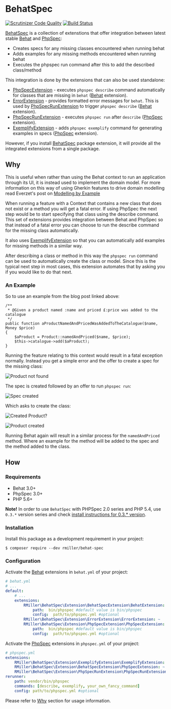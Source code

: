 # BehatSpec

[![Scrutinizer Code Quality](https://scrutinizer-ci.com/g/richardmiller/BehatSpec/badges/quality-score.png?b=master)](https://scrutinizer-ci.com/g/richardmiller/BehatSpec/?branch=master)
[![Build Status](https://scrutinizer-ci.com/g/richardmiller/BehatSpec/badges/build.png?b=master)](https://scrutinizer-ci.com/g/richardmiller/BehatSpec/build-status/master)

[BehatSpec][0] is a collection of extenstions that offer integration
between latest stable [Behat][1] and [PhpSpec][2]:

* Creates specs for any missing classes encountered when running behat
* Adds examples for any missing methods encountered when running behat
* Executes the phpspec run command after this to add the described class/method

This integration is done by the extensions that can also be used standalone:

* [PhpSpecExtension][10] - executes `phpspec describe` command automatically
  for classes that are missing in `behat` ([Behat][1] extension).
* [ErrorExtension][11] - provides formatted error messages for `behat`. This is
  used by [PhpSpecRunExtension][20] to trigger `phpspec describe` ([Behat][1]
  extension).
* [PhpSpecRunExtension][20] - executes `phpspec run` after `describe`
  ([PhpSpec][2] extension).
* [ExemplifyExtension][21] - adds `phpspec exemplify` command for generating
  examples in specs ([PhpSpec][2] extension).

However, if you install [BehatSpec][0] package extension, it will provide all
the integrated extensions from a single package.

## Why

This is useful when rather than using the Behat context to run an application
through its UI, it is instead used to implement the domain model. For more
information on this way of using Gherkin features to drive domain modelling
read Everzet's post on [Modelling by
Example](http://everzet.com/post/99045129766/introducing-modelling-by-example)

When running a feature with a Context that contains a new class that does not
exist or a method you will get a fatal error. If using PhpSpec the next step
would be to start specifying that class using the describe command. This set of
extensions provides integration between Behat and PhpSpec so that instead of
a fatal error you can choose to run the describe command for the missing class
automatically.

It also uses [ExemplifyExtension][21] so that you can automatically add
examples for missing methods in a similar way.

After describing a class or method in this way the `phpspec run` command can
be used to automatically create the class or model. Since this is the typical
next step in most cases, this extension automates that by asking you if you
would like to do that next.

### An Example

So to use an example from the blog post linked above:

```
/**
 * @Given a product named :name and priced £:price was added to the catalogue
 */
public function aProductNamedAndPricedWasAddedToTheCatalogue($name, Money $price)
{
    $aProduct = Product::namedAndPriced($name, $price);
    $this->catalogue->add($aProduct);
}
```

Running the feature relating to this context would result in a fatal exception
normally. Instead you get a simple error and the offer to create a spec for the
missing class:

![Product not found](/docs/images/error.png?raw=true)

The spec is created followed by an offer to run `phpspec run`:

![Spec created](/docs/images/spec-created.png?raw=true)

Which asks to create the class:

![Created Product?](/docs/images/create.png?raw=true)

![Product created](/docs/images/product-created.png?raw=true)

Running Behat again will result in a similar process for the `namedAndPriced`
method. Where an example for the method will be added to the spec and the
method added to the class.

## How

### Requirements

* Behat 3.0+
* PhpSpec 3.0+
* PHP 5.6+

**Note!** In order to use `BehatSpec` with PHPSpec 2.0 series and PHP 5.4, use
`0.3.*` version series and check [install instructions for 0.3.* version][3].

### Installation

Install this package as a development requirement in your project:

```
$ composer require --dev rmiller/behat-spec
```

### Configuration

Activate the [Behat][1] extensions in `behat.yml` of your project:

```yaml
# behat.yml
# ...
default:
    # ...
    extensions:
        RMiller\BehatSpec\Extension\BehatSpecExtension\BehatExtension:
            path:  bin/phpspec #default value is bin/phpspec
            config:  path/to/phpspec.yml #optional
        RMiller\BehatSpec\Extension\ErrorExtension\ErrorExtension: ~
        RMiller\BehatSpec\Extension\PhpSpecExtension\PhpSpecExtension:
            path:  bin/phpspec #default value is bin/phpspec
            config:  path/to/phpspec.yml #optional

```

Activate the [PhpSpec][2] extensions in `phpspec.yml` of your project:

```yaml
# phpspec.yml
extensions:
    RMiller\BehatSpec\Extension\ExemplifyExtension\ExemplifyExtension: ~
    RMiller\BehatSpec\Extension\BehatSpecExtension\PhpSpecExtension: ~
    RMiller\BehatSpec\Extension\PhpSpecRunExtension\PhpSpecRunExtension: ~
rerunner:
    path: vendor/bin/phpspec
    commands: [describe, exemplify, your_own_fancy_command]
    config: path/to/phpspec.yml #optional
```

Please refer to [Why](#Why) section for usage information.

[0]: https://github.com/richardmiller/BehatSpec
[1]: http://docs.behat.org/en/stable
[2]: http://phpspec.net/en/stable
[3]: https://github.com/richardmiller/BehatSpec/tree/phpspec2-support
[10]: https://github.com/richardmiller/PhpSpecExtension
[11]: https://github.com/richardmiller/ErrorExtension
[20]: https://github.com/richardmiller/PhpSpecRunExtension
[21]: https://github.com/richardmiller/ExemplifyExtension

